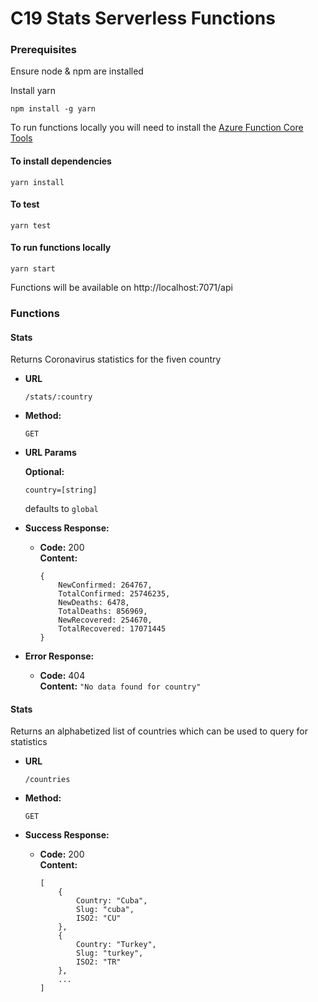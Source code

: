 # C19 Stats Serverless Functions

### Prerequisites
Ensure node & npm are installed

Install yarn

```
npm install -g yarn
```

To run functions locally you will need to install the [Azure Function Core Tools](https://www.npmjs.com/package/azure-functions-core-tools)

#### To install dependencies
```
yarn install
```

#### To test
```
yarn test
```

#### To run functions locally
```
yarn start
```

Functions will be available on http://localhost:7071/api

### Functions
#### Stats

Returns Coronavirus statistics for the fiven country
* **URL**

    `/stats/:country`
* **Method:**

  `GET`
  
*  **URL Params**

   **Optional:**
 
   `country=[string]`
   
   defaults to `global`
  
* **Success Response:**

  * **Code:** 200 <br />
    **Content:** 
    ```
    { 
        NewConfirmed: 264767,
        TotalConfirmed: 25746235,
        NewDeaths: 6478,
        TotalDeaths: 856969,
        NewRecovered: 254670,
        TotalRecovered: 17071445 
    }
    ```

* **Error Response:**

  * **Code:** 404 <br />
    **Content:** `"No data found for country"`

#### Stats

Returns an alphabetized list of countries which can be used to query for statistics
* **URL**

    `/countries`
* **Method:**

  `GET`
  
* **Success Response:**

  * **Code:** 200 <br />
    **Content:** 
    ```
    [ 
        {
            Country: "Cuba",
            Slug: "cuba",
            ISO2: "CU"
        },
        {
            Country: "Turkey",
            Slug: "turkey",
            ISO2: "TR"
        },
        ...
    ]
    ```